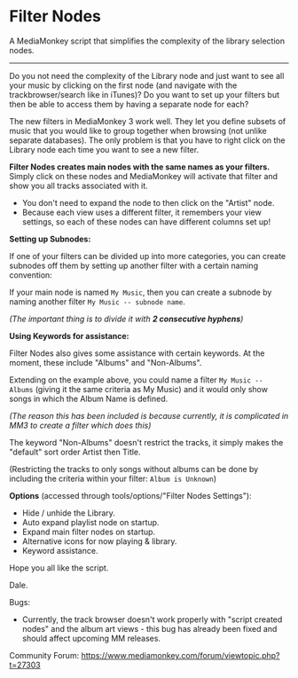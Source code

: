 # Filter Nodes

A MediaMonkey script that simplifies the complexity of the library selection nodes.

---

Do you not need the complexity of the Library node and just want to see all your music by clicking on the first node (and navigate with the trackbrowser/search like in iTunes)? Do you want to set up your filters but then be able to access them by having a separate node for each?

The new filters in MediaMonkey 3 work well. They let you define subsets of music that you would like to group together when browsing (not unlike separate databases). The only problem is that you have to right click on the Library node each time you want to see a new filter.

**Filter Nodes creates main nodes with the same names as your filters.** Simply click on these nodes and MediaMonkey will activate that filter and show you all tracks associated with it.

- You don't need to expand the node to then click on the "Artist" node.
- Because each view uses a different filter, it remembers your view settings, so each of these nodes can have different columns set up!

**Setting up Subnodes:**

If one of your filters can be divided up into more categories, you can create subnodes off them by setting up another filter with a certain naming convention:

If your main node is named `My Music`, then you can create a subnode by naming another filter `My Music -- subnode name`.

*(The important thing is to divide it with **2 consecutive hyphens**)*

**Using Keywords for assistance:**

Filter Nodes also gives some assistance with certain keywords. At the moment, these include "Albums" and "Non-Albums".

Extending on the example above, you could name a filter `My Music -- Albums` (giving it the same criteria as My Music) and it would only show songs in which the Album Name is defined.

*(The reason this has been included is because currently, it is complicated in MM3 to create a filter which does this)*

The keyword "Non-Albums" doesn't restrict the tracks, it simply makes the "default" sort order Artist then Title.

(Restricting the tracks to only songs without albums can be done by including the criteria within your filter: `Album is Unknown`)

**Options** (accessed through tools/options/"Filter Nodes Settings"):

- Hide / unhide the Library.
- Auto expand playlist node on startup.
- Expand main filter nodes on startup.
- Alternative icons for now playing & library.
- Keyword assistance.

Hope you all like the script.

Dale.

Bugs:
- Currently, the track browser doesn't work properly with "script created nodes" and the album art views - this bug has already been fixed and should affect upcoming MM releases.


Community Forum: https://www.mediamonkey.com/forum/viewtopic.php?t=27303
